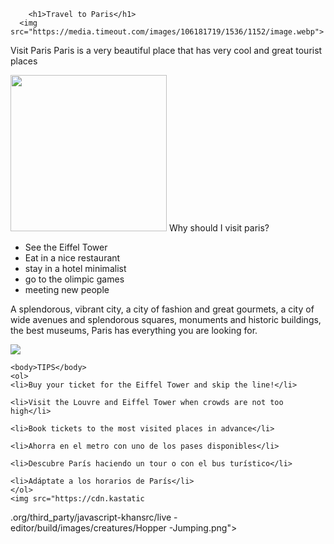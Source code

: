 <!DOCTYPE html>
<html>
    <head>
        <meta charset="utf-8">
        <title>Spin-off of "Project: Travel webpage"</title>
    </head>
    <body>
    
        <h1>Travel to Paris</h1>
      <img src="https://media.timeout.com/images/106181719/1536/1152/image.webp">
<p>
Visit Paris
Paris is a very beautiful place that has very cool and great tourist places </p>
<img src="https://cdn.kastatic.org/third_party/javascript-khansrc/live-editor/build/images/creatures/OhNoes.png
/KGV8s2 iAtEYWYdvv5" width="250">
<body>Why should I visit paris?</body>
<ul>    
    <li>See the Eiffel Tower</li>    
    <li>Eat in a nice restaurant</li>    
    <li>stay in a hotel minimalist</li>  
    <li>go to the olimpic games</li>
    <li>meeting new people</li>
    </ul>
    <p>
    A splendorous, vibrant city, a city of fashion and great gourmets, a city of wide avenues and splendorous squares, monuments and historic buildings, the best museums, Paris has everything you are looking for.</p>
 
 <img src="https://cdn.kastatic
.org/third_party/javascript-khansrc/live
-editor/build/images/creatures/Hopper
-Jumping.png">  

    <body>TIPS</body> 
    <ol>    
    <li>Buy your ticket for the Eiffel Tower and skip the line!</li> 
    
    <li>Visit the Louvre and Eiffel Tower when crowds are not too high</li>
    
    <li>Book tickets to the most visited places in advance</li> 
    
    <li>Ahorra en el metro con uno de los pases disponibles</li>
    
    <li>Descubre París haciendo un tour o con el bus turístico</li>
    
    <li>Adáptate a los horarios de París</li>
    </ol>
    <img src="https://cdn.kastatic
.org/third_party/javascript-khansrc/live
-editor/build/images/creatures/Hopper
-Jumping.png"> 
    
</body>
    
</html>
